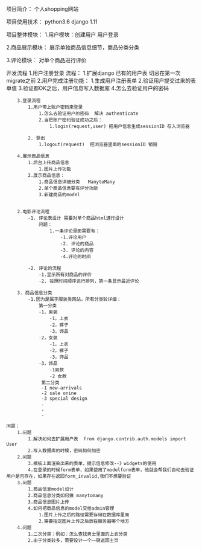 项目简介：
个人shopping网站

项目使用技术：
python3.6 django 1.11

项目整体模块：
1.用户模块：创建用户 用户登录

2.商品展示模块： 展示单独商品信息细节，商品分类分类

3.评论模块： 对单个商品进行评价


开发流程
1.用户注册登录
    流程：
        1.扩展django 已有的用户表   切忌在第一次migrate之前
        2.用户完成注册功能：
            1.生成用户注册表单
            2.验证用户提交过来的表单值
            3.验证都OK之后，用户信息写入数据库
            4.怎么去验证用户的密码

        3.登录流程
            1.用户带上账户密码来登录
                1.怎么去验证用户的密码  解决 authenticate
                2.当把账户密码验证成功之后：
                    1.login(request,user) 把用户信息生成sessionID 存入浏览器

            2. 登出
                1.logout(request)  把浏览器里面的sessionID 销毁

        4.展示商品信息
            1.后台上传商品信息
                1.图片上传功能
            2.展示商品信息：
                1.商品信息详细分类   ManytoMany
                2.单个商品信息要有评分功能
                3.新建商品的model


        2.电影评论流程
            -1. 评论表设计 需要对单个商品html进行设计
                问题：
                    1.一条评论里面需要有：
                        -1.评论用户
                        -2. 评论的商品
                        -3. 评论的内容
                        -4.评论的时间

            -2. 评论的流程
                -1.显示所有对商品的评价
                -2. 按照时间顺序进行排列，第一条显示最近评论

        3. 商品信息分类
            -1.因为是属于服装类网站，所有分类较详细：
                第一分类
                -1，男装
                    -1，上衣
                    -2，裤子
                    -3，饰品
                -2，女装
                    -1，上衣
                    -2，裤子
                    -3，饰品
                -3，饰品
                    -1男款
                    -2 女款
                 第二分类
                 -1 new-arrivals
                 -2 sale onine
                 -3 special design
                 .
                 .
                 .

    问题：
        1.问题
            1.解决如何去扩展用户表  from django.contrib.auth.models import User
            2.写入数据库的时候，密码如何加密
        2.问题
            3.模板上面渲染出来的表单，提示信息修改--》widgets的使用
            4.在登录的时候form表单，如果使用了modelform表单，他就会帮我们自动去验证用户是否存在，如果存在返回form_invalid,我们不想要验证
        3.问题
            1.商品信息model设计
            2.商品信息分类如何做 manytomany
            3.商品信息图片上传
            4.如何把商品信息的model交给admin管理
                1.图片上传之后的路径需要存储在数据库里面
                2.需要指定图片上传之后放在服务器哪个地方
        4.问题
            1.二次分类：例如：怎么查找男士里面的上衣分类
            2.由于分类较多，需要设计一个一键返回主页
